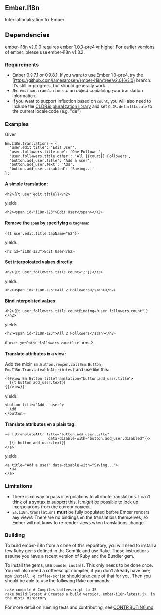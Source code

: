 ## Ember.I18n

Internationalization for Ember

## Dependencies

ember-i18n v2.0.0 requires ember 1.0.0-pre4 or higher.  For earlier versions of
ember, please use [ember-i18n
v1.3.2](https://github.com/jamesarosen/ember-i18n/tree/v1.3.2).

### Requirements

 * Ember 0.9.7.1 or 0.9.8.1. If you want to use Ember 1.0-pre4, try the
   [https://github.com/jamesarosen/ember-i18n/tree/v2.0](v2.0) branch. It's
   still in-progress, but should generally work.
 * Set `Em.I18n.translations` to an object containing your translation
   information.
 * If you want to support inflection based on `count`, you will
   also need to include the
   [CLDR.js pluralization library](https://github.com/jamesarosen/CLDR.js)
   and set `CLDR.defaultLocale` to the current locale code (e.g. "de").

### Examples

Given

    Em.I18n.translations = {
      'user.edit.title': 'Edit User',
      'user.followers.title.one': 'One Follower',
      'user.followers.title.other': 'All {{count}} Followers',
      'button.add_user.title': 'Add a user',
      'button.add_user.text': 'Add',
      'button.add_user.disabled': 'Saving...'
    };

#### A simple translation:

    <h2>{{t user.edit.title}}</h2>

yields

    <h2><span id="i18n-123">Edit User</span></h2>

#### Remove the `span` by specifying a `tagName`:

    {{t user.edit.title tagName="h2"}}

yields

    <h2 id="i18n-123">Edit User</h2>

#### Set interpoloated values directly:

    <h2>{{t user.followers.title count="2"}}</h2>

yields

    <h2><span id="i18n-123">All 2 Followers</span></h2>

#### Bind interpolated values:

    <h2>{{t user.followers.title countBinding="user.followers.count"}}</h2>

yields

    <h2><span id="i18n-123">All 2 Followers</span></h2>

if `user.getPath('followers.count)` returns `2`.

#### Translate attributes in a view:

Add the mixin `Em.Button.reopen.call(Em.Button, Em.I18n.TranslateableAttributes)` and use like this:


    {{#view Em.Button titleTranslation="button.add_user.title">
      {{t button.add_user.text}}
    {{/view}}

yields

    <button title="Add a user">
      Add
    </button>

#### Translate attributes on a plain tag:

    <a {{translateAttr title="button.add_user.title"
                        data-disable-with="button.add_user.disabled"}}>
      {{t button.add_user.text}}
    </a>

yields

    <a title="Add a user" data-disable-with="Saving...">
      Add
    </a>

### Limitations

 * There is no way to pass interpolations to attribute translations. I can't
   think of a syntax to support this. It *might* be possible to look up
   interpolations from the current context.
 * `Em.I18n.translations` **must** be fully populated before Ember
   renders any views. There are no bindings on the translations themselves,
   so Ember will not know to re-render views when translations change.

### Building

To build ember-i18n from a clone of this repository, you will need to install
a few Ruby gems defined in the Gemfile and use Rake. These instructions assume
you have a recent version of Ruby and the Bundler gem.

To install the gems, use `bundle install`. This only needs to be done once.
You will also need a coffeescript compiler, if you don't already have one;
`npm install -g coffee-script` should take care of that for you. Then you
should be able to use the following Rake commands:

    rake compile # Compiles coffeescript to JS
    rake build:latest # Creates a build version, ember-i18n-latest.js, in the dist/ directory

For more detail on running tests and contributing, see [CONTRIBUTING.md](https://github.com/jamesarosen/ember-i18n/blob/master/CONTRIBUTING.md).

